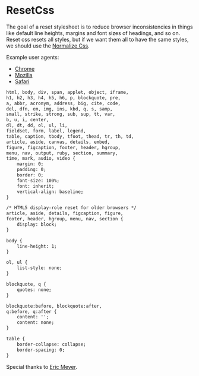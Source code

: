 # ResetCss
The goal of a reset stylesheet is to reduce browser inconsistencies in things like default line heights, margins and font sizes of headings, and so on. Reset css resets all styles, but if we want them all to have the same styles, we should use the [Normalize Css](https://github.com/necolas/normalize.css).

Example user agents: 
- [Chrome](https://chromium.googlesource.com/chromium/blink/+/master/Source/core/css/html.css)
- [Mozilla](https://dxr.mozilla.org/mozilla-central/source/layout/style/res/html.css)
- [Safari](https://trac.webkit.org/browser/trunk/Source/WebCore/css/html.css)

```html
html, body, div, span, applet, object, iframe,
h1, h2, h3, h4, h5, h6, p, blockquote, pre,
a, abbr, acronym, address, big, cite, code,
del, dfn, em, img, ins, kbd, q, s, samp,
small, strike, strong, sub, sup, tt, var,
b, u, i, center,
dl, dt, dd, ol, ul, li,
fieldset, form, label, legend,
table, caption, tbody, tfoot, thead, tr, th, td,
article, aside, canvas, details, embed, 
figure, figcaption, footer, header, hgroup, 
menu, nav, output, ruby, section, summary,
time, mark, audio, video {
	margin: 0;
	padding: 0;
	border: 0;
	font-size: 100%;
	font: inherit;
	vertical-align: baseline;
}

/* HTML5 display-role reset for older browsers */
article, aside, details, figcaption, figure, 
footer, header, hgroup, menu, nav, section {
	display: block;
}

body {
	line-height: 1;
}

ol, ul {
	list-style: none;
}

blockquote, q {
	quotes: none;
}

blockquote:before, blockquote:after,
q:before, q:after {
	content: '';
	content: none;
}

table {
    border-collapse: collapse;
    border-spacing: 0;
}
```

Special thanks to [Eric Meyer](https://github.com/meyerweb).